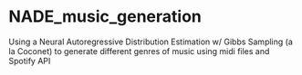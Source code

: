 # NADE_music_generation
Using a Neural Autoregressive Distribution Estimation w/ Gibbs Sampling (a la Coconet) to generate different genres of music using midi files and Spotify API
